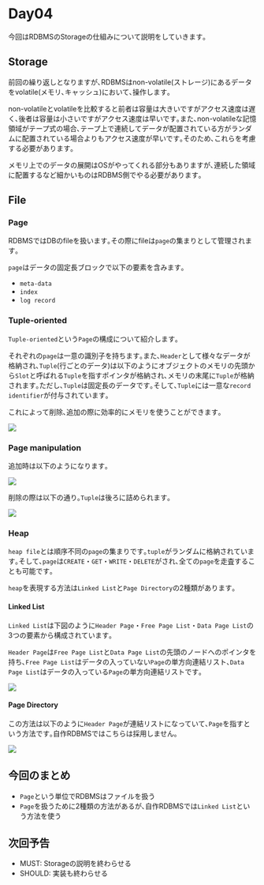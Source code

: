 # Day04

今回はRDBMSのStorageの仕組みについて説明をしていきます｡

## Storage

前回の繰り返しとなりますが､RDBMSはnon-volatile(ストレージ)にあるデータをvolatile(メモリ､キャッシュ)において､操作します｡

non-volatileとvolatileを比較すると前者は容量は大きいですがアクセス速度は遅く､後者は容量は小さいですがアクセス速度は早いです｡また､non-volatileな記憶領域がテープ式の場合､テープ上で連続してデータが配置されている方がランダムに配置されている場合よりもアクセス速度が早いです｡そのため､これらを考慮する必要があります｡

メモリ上でのデータの展開はOSがやってくれる部分もありますが､連続した領域に配置するなど細かいものはRDBMS側でやる必要があります｡

## File

### Page

RDBMSではDBのfileを扱います｡その際にfileは`page`の集まりとして管理されます｡

`page`はデータの固定長ブロックで以下の要素を含みます｡

- `meta-data`
- `index`
- `log record`

### Tuple-oriented

`Tuple-oriented`という`Page`の構成について紹介します｡

それぞれの`page`は一意の識別子を持ちます｡また､`Header`として様々なデータが格納され､`Tuple`(行ごとのデータ)は以下のようにオブジェクトのメモリの先頭から`Slot`と呼ばれる`Tuple`を指すポインタが格納され､メモリの末尾に`Tuple`が格納されます｡ただし､`Tuple`は固定長のデータです｡そして､`Tuple`には一意な`record identifier`が付与されています｡

これによって削除､追加の際に効率的にメモリを使うことができます｡

![](./images/page_layout1.svg)

### Page manipulation

追加時は以下のようになります｡

![](./images/page_layout2.svg)

削除の際は以下の通り｡`Tuple`は後ろに詰められます｡

![](./images/page_layout3.svg)



### Heap

`heap file`とは順序不同の`page`の集まりです｡`tuple`がランダムに格納されています｡そして､`page`は`CREATE`・`GET`・`WRITE`・`DELETE`がされ､全ての`page`を走査することも可能です｡

`heap`を表現する方法は`Linked List`と`Page Directory`の2種類があります｡

#### Linked List

`Linked List`は下図のように`Header Page`・`Free Page List`・`Data Page List`の3つの要素から構成されています｡

`Header Page`は`Free Page List`と`Data Page List`の先頭のノードへのポインタを持ち､`Free Page List`はデータの入っていない`Page`の単方向連結リスト､`Data Page List`はデータの入っている`Page`の単方向連結リストです｡

![](./images/linked_list.svg)

#### Page Directory

この方法は以下のように`Header Page`が連結リストになっていて､`Page`を指すという方法です｡自作RDBMSではこちらは採用しません｡

![](./images/page_directory.svg)

## 今回のまとめ

- `Page`という単位でRDBMSはファイルを扱う
- `Page`を扱うために2種類の方法があるが､自作RDBMSでは`Linked List`という方法を使う

## 次回予告

- MUST: Storageの説明を終わらせる
- SHOULD: 実装も終わらせる